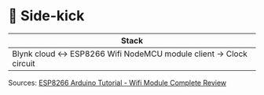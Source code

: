 # 🛴 Side-kick

| Stack                                                               |
| ------------------------------------------------------------------- |
| Blynk cloud <-> ESP8266 Wifi NodeMCU module client -> Clock circuit |

Sources: [ESP8266 Arduino Tutorial - Wifi Module Complete Review](https://www.geekstips.com/esp8266-arduino-tutorial-iot-code-example/)
